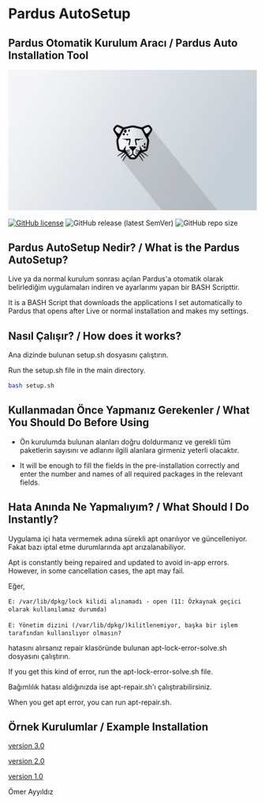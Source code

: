# Pardus AutoSetup 
## **Pardus Otomatik Kurulum Aracı** / Pardus Auto Installation Tool
![Pardus Resim](sources/images/photo1.jpg)

[![GitHub license](https://img.shields.io/github/license/omerayyildiz/Pardus-AutoSetup)](https://github.com/omerayyildiz/Pardus-AutoSetup/blob/master/LICENSE) 
![GitHub release (latest SemVer)](https://img.shields.io/github/v/release/omerayyildiz/Pardus-AutoSetup)
![GitHub repo size](https://img.shields.io/github/repo-size/omerayyildiz/Pardus-AutoSetup)

## **Pardus AutoSetup Nedir?** / What is the Pardus AutoSetup?

Live ya da normal kurulum sonrası açılan Pardus'a otomatik olarak belirlediğim uygulamaları indiren ve ayarlarımı yapan bir BASH Scripttir.

It is a BASH Script that downloads the applications I set automatically to Pardus that opens after Live or normal installation and makes my settings.

## **Nasıl Çalışır?** / How does it works?

 Ana dizinde bulunan setup.sh dosyasını çalıştırın.

 Run the setup.sh file in the main directory.
 
```bash
bash setup.sh
```
## **Kullanmadan Önce Yapmanız Gerekenler** / What You Should Do Before Using

- Ön kurulumda bulunan alanları doğru doldurmanız ve gerekli tüm paketlerin sayısını ve adlarını ilgili alanlara girmeniz yeterli olacaktır.

- It will be enough to fill the fields in the pre-installation correctly and enter the number and names of all required packages in the relevant fields.

## **Hata Anında Ne Yapmalıyım?** / What Should I Do Instantly?
 
 Uygulama içi hata vermemek adına sürekli apt onarılıyor ve güncelleniyor. Fakat bazı iptal etme durumlarında apt arızalanabiliyor.

 Apt is constantly being repaired and updated to avoid in-app errors. However, in some cancellation cases, the apt may fail.

 Eğer,
 ```
E: /var/lib/dpkg/lock kilidi alınamadı - open (11: Özkaynak geçici olarak kullanılamaz durumda)

E: Yönetim dizini (/var/lib/dpkg/)kilitlenemiyor, başka bir işlem tarafından kullanılıyor olmasın?
```
hatasını alırsanız repair klasöründe bulunan apt-lock-error-solve.sh dosyasını çalıştırın.

If you get this kind of error, run the apt-lock-error-solve.sh file.

Bağımlılık hatası aldığınızda ise apt-repair.sh'ı çalıştırabilirsiniz.

When you get apt error, you can run apt-repair.sh.

## **Örnek Kurulumlar** / Example Installation

[version 3.0](https://www.youtube.com/watch?v=4H4pc_ZkUGM)

[version 2.0](https://www.youtube.com/watch?v=cSXQsUMQ4z8)

[version 1.0](https://www.youtube.com/watch?v=QkfiUk5FyQc)

Ömer Ayyıldız
